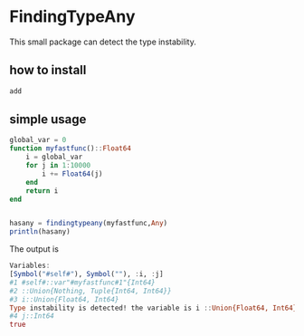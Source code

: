 # FindingTypeAny

This small package can detect the type instability. 

## how to install 

```julia
add 
```

## simple usage

```julia
global_var = 0
function myfastfunc()::Float64
    i = global_var 
    for j in 1:10000
        i += Float64(j)
    end
    return i
end


hasany = findingtypeany(myfastfunc,Any)
println(hasany)
```

The output is 

```julia
Variables: 
[Symbol("#self#"), Symbol(""), :i, :j]
#1 #self#::var"#myfastfunc#1"{Int64}
#2 ::Union{Nothing, Tuple{Int64, Int64}}
#3 i::Union{Float64, Int64}
Type instability is detected! the variable is i ::Union{Float64, Int64}
#4 j::Int64
true
```